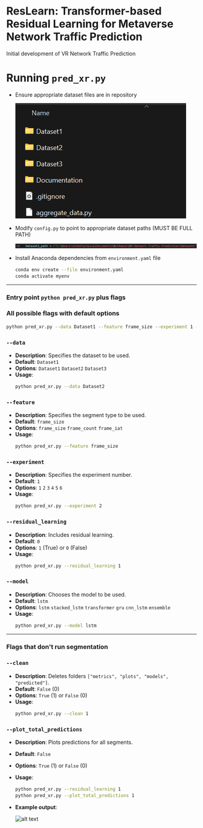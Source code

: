 # ResLearn: Transformer-based Residual Learning for Metaverse Network Traffic Prediction
Initial development of VR Network Traffic Prediction

# Running `pred_xr.py`
- Ensure appropriate dataset files are in repository

  ![alt text](image3.png)
- Modify `config.py` to point to appropriate dataset paths (MUST BE FULL PATH)

    ![alt text](image5.png)
- Install Anaconda dependencies from `environment.yaml` file
  ```bash
  conda env create --file environment.yaml
  conda activate myenv
  ```
---
### Entry point `python pred_xr.py` plus flags
### All possible flags with default options
  ```bash
  python pred_xr.py --data Dataset1 --feature frame_size --experiment 1 --residual_learning 0 --model lstm
  ```
### `--data`
- **Description**: Specifies the dataset to be used.
- **Default**: `Dataset1`
- **Options**: `Dataset1` `Dataset2` `Dataset3`
- **Usage**:
  ```bash
  python pred_xr.py --data Dataset2
### `--feature`
- **Description**: Specifies the segment type to be used.
- **Default**: `frame_size`
- **Options**: `frame_size` `frame_count` `frame_iat`
- **Usage**:
  ```bash
  python pred_xr.py --feature frame_size
### `--experiment`
- **Description**: Specifies the experiment number.
- **Default**: `1`
- **Options**: `1` `2` `3` `4` `5` `6`
- **Usage**:
  ```bash
  python pred_xr.py --experiment 2
### `--residual_learning`
- **Description**: Includes residual learning.
- **Default**: `0`
- **Options**: `1` (True) or `0` (False)
- **Usage**:
  ```bash
  python pred_xr.py --residual_learning 1
### `--model`
- **Description**: Chooses the model to be used.
- **Default**: `lstm`
- **Options**: `lstm` `stacked_lstm` `transformer` `gru` `cnn_lstm` `ensemble`
- **Usage**:
  ```bash
  python pred_xr.py --model lstm
---
### Flags that don't run segmentation
### `--clean`
- **Description**: Deletes folders `["metrics", "plots", "models", "predicted"]`.
- **Default**: `False` (0)
- **Options**: `True` (1) or `False` (0)
- **Usage**: 
  ```bash
  python pred_xr.py --clean 1
### `--plot_total_predictions`
- **Description**: Plots predictions for all segments.
- **Default**: `False`
- **Options**: `True` (1) or `False` (0)
- **Usage**:
  ```bash
  python pred_xr.py --residual_learning 1 
  python pred_xr.py --plot_total_predictions 1
- **Example output**:

  ![alt text](all_metrics_for_all_segments.jpg)
